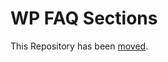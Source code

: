 WP FAQ Sections
===================

This Repository has been [moved](https://bitbucket.org/polyplanet/wp-faq-setions).
